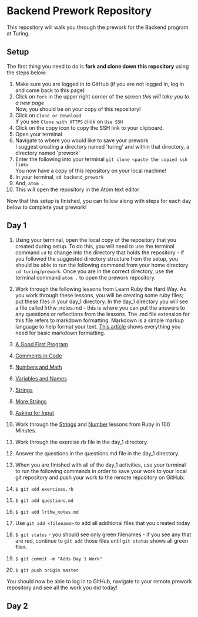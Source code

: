 # Backend Prework Repository

This repository will walk you through the prework for the Backend program at Turing.

## Setup

The first thing you need to do is **fork and clone down this repository** using the steps below:

1. Make sure you are logged in to GitHub (if you are not logged in, log in and come back to this page)
1. Click on `Fork` in the upper right corner of the screen _this will take you to a new page_  
   Now, you should be on your copy of this repository!
1. Click on `Clone or Download`  
   If you see `Clone with HTTPS` click on `Use SSH`
1. Click on the copy icon to copy the SSH link to your clipboard.
1. Open your terminal
1. Navigate to where you would like to save your prework  
   I suggest creating a directory named 'turing' and within that directory, a directory named 'prework'
1. Enter the following into your terminal `git clone <paste the copied ssh link>`  
   You now have a copy of this repository on your local machine!  
1. In your terminal, `cd backend_prework`
1. And, `atom .`
1. This will open the repository in the Atom text editor

Now that this setup is finished, you can follow along with steps for each day below to complete your prework!

## Day 1

1. Using your terminal, open the local copy of the repository that you created during setup.  To do this, you will need to use the terminal command `cd` to change into the directory that holds the repository - if you followed the suggested directory structure from the setup, you should be able to run the following command from your home directory `cd turing/prework`. Once you are in the correct directory, use the terminal command `atom .` to open the prework repository.

2. Work through the following lessons from Learn Ruby the Hard Way.  As you work through these lessons, you will be creating some ruby files; put these files in your day_1 directory.  In the day_1 directory you will see a file called lrthw_notes.md - this is where you can put the answers to any questions or reflections from the lessons. The .md file extension for this file refers to markdown formatting. Markdown is a simple markup language to help format your text. [This article](https://github.com/adam-p/markdown-here/wiki/Markdown-Cheatsheet) shows everything you need for basic markdown formatting.

  1. [A Good First Program](https://learnrubythehardway.org/book/ex1.html)  
  1. [Comments in Code](https://learnrubythehardway.org/book/ex2.html)  
  1. [Numbers and Math](https://learnrubythehardway.org/book/ex3.html)  
  1. [Variables and Names](https://learnrubythehardway.org/book/ex4.html)  
  1. [Strings](https://learnrubythehardway.org/book/ex5.html)  
  1. [More Strings](https://learnrubythehardway.org/book/ex6.html)  
  1. [Asking for Input](https://learnrubythehardway.org/book/ex11.html)  

3. Work through the [Strings](http://tutorials.jumpstartlab.com/projects/ruby_in_100_minutes.html#3.-strings) and [Number](http://tutorials.jumpstartlab.com/projects/ruby_in_100_minutes.html#5.-numbers) lessons from Ruby in 100 Minutes.

4. Work through the exercise.rb file in the day_1 directory.

5. Answer the questions in the questions.md file in the day_1 directory.

6. When you are finished with all of the day_1 activities, use your terminal to run the following commands in order to save your work to your local git repository and push your work to the remote repository on GitHub:

  1. `$ git add exercises.rb`
  1. `$ git add questions.md`
  1. `$ git add lrthw_notes.md`
  1. Use `git add <filename>` to add all additional files that you created today
  1. `$ git status` - you should see only green filenames - if you see any that are red, continue to `git add` those files until `git status` shows all green files.
  1. `$ git commit -m "Adds Day 1 Work"`
  1. `$ git push origin master`

You should now be able to log in to GitHub, navigate to your remote prework repository and see all the work you did today!

## Day 2

